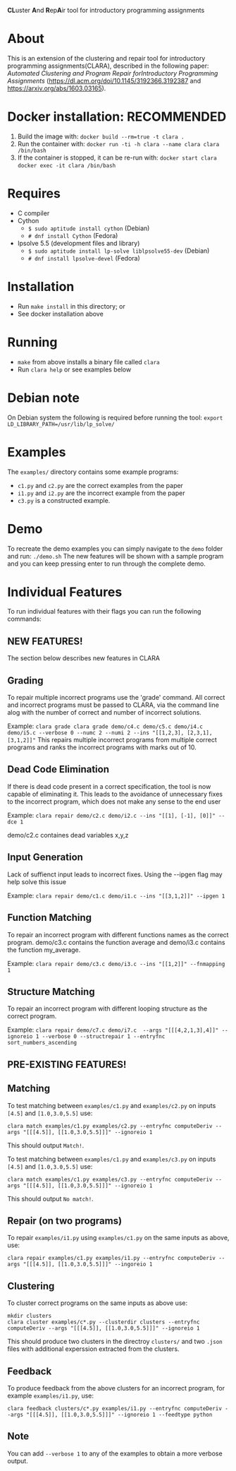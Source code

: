 **CL**uster **A**nd **R**ep**A**ir tool for introductory programming assignments

About
=====
This is an extension of the clustering and repair tool for introductory
programming assignments(CLARA), described in the following paper:
*Automated Clustering and Program Repair forIntroductory Programming Assignments*
(https://dl.acm.org/doi/10.1145/3192366.3192387 and https://arxiv.org/abs/1603.03165).

Docker installation: RECOMMENDED
===================
1) Build the image with: `docker build --rm=true -t clara .`
2) Run the container with: `docker run -ti -h clara --name clara clara /bin/bash`
3) If the container is stopped, it can be re-run with: `docker start clara`
`docker exec -it clara /bin/bash`


Requires
========
- C compiler
- Cython
  - `$ sudo aptitude install cython` (Debian)
  - `# dnf install Cython` (Fedora)
- lpsolve 5.5 (development files and library)
  - `$ sudo aptitude install lp-solve liblpsolve55-dev` (Debian)
  - `# dnf install lpsolve-devel` (Fedora)


Installation
============
- Run `make install` in this directory; or
- See docker installation above


Running
=======
- `make` from above installs a binary file called `clara`
- Run `clara help` or see examples below


Debian note
===========

On Debian system the following is required before running the tool: `export LD_LIBRARY_PATH=/usr/lib/lp_solve/`


Examples
========

The `examples/` directory contains some example programs:
- `c1.py` and `c2.py` are the correct examples from the paper
- `i1.py` and `i2.py` are the incorrect example from the paper
- `c3.py` is a constructed example.


Demo
====

To recreate the demo examples you can simply navigate to the `demo` folder and run: `./demo.sh`
The new features will be shown with a sample program and you can keep pressing enter to run through the complete demo.


Individual Features
===================

To run individual features with their flags you can run the following commands:

NEW FEATURES!
-------------
The section below describes new features in CLARA

Grading
-------
To repair multiple incorrect programs use the 'grade' command. All correct and incorrect programs must be passed to CLARA, via the command line alog with the number of correct and number of incorrect solutions. 

Example:
`clara grade clara grade demo/c4.c demo/c5.c demo/i4.c demo/i5.c --verbose 0 --numc 2 --numi 2 --ins "[[1,2,3], [2,3,1], [3,1,2]]"` 
This repairs multiple incorrect programs from multiple correct programs and ranks the incorrect programs with marks out of 10.


Dead Code Elimination
---------------------
If there is dead code present in a correct specification, the tool is now capable of eliminating it. This leads to the avoidance of unnecessary fixes to the incorrect program, which does not make any sense to the end user

Example:
`clara repair demo/c2.c demo/i2.c --ins "[[1], [-1], [0]]" --dce 1`

demo/c2.c containes dead variables x,y,z


Input Generation
----------------
Lack of suffienct input leads to incorrect fixes. Using the --ipgen flag may help solve this issue

Example:
`clara repair demo/c1.c demo/i1.c --ins "[[3,1,2]]" --ipgen 1`


Function Matching
-----------------
To repair an incorrect program with different functions names as the correct program. demo/c3.c contains the function average and demo/i3.c contains the function my_average.

Example:
`clara repair demo/c3.c demo/i3.c --ins "[[1,2]]" --fnmapping 1`


Structure Matching
------------------
To repair an incorrect program with different looping structure as the correct program.

Example:
`clara repair demo/c7.c demo/i7.c  --args "[[[4,2,1,3],4]]" --ignoreio 1 --verbose 0 --structrepair 1 --entryfnc sort_numbers_ascending`



PRE-EXISTING FEATURES!
----------------------

Matching
--------

To test matching between `examples/c1.py` and `examples/c2.py` on inputs `[4.5]` and `[1.0,3.0,5.5]` use:
```
clara match examples/c1.py examples/c2.py --entryfnc computeDeriv --args "[[[4.5]], [[1.0,3.0,5.5]]]" --ignoreio 1
```

This should output `Match!`.

To test matching between `examples/c1.py` and `examples/c3.py` on inputs `[4.5]` and `[1.0,3.0,5.5]` use:
```
clara match examples/c1.py examples/c3.py --entryfnc computeDeriv --args "[[[4.5]], [[1.0,3.0,5.5]]]" --ignoreio 1
```

This should output `No match!`.

Repair (on two programs)
------------------------

To repair `examples/i1.py` using `examples/c1.py` on the same inputs as above, use:
```
clara repair examples/c1.py examples/i1.py --entryfnc computeDeriv --args "[[[4.5]], [[1.0,3.0,5.5]]]" --ingoreio 1
```

Clustering
----------

To cluster correct programs on the same inputs as above use:
```
mkdir clusters
clara cluster examples/c*.py --clusterdir clusters --entryfnc computeDeriv --args "[[[4.5]], [[1.0,3.0,5.5]]]" --ignoreio 1
```

This should produce two clusters in the directroy `clusters/` and two `.json` files with additional experssion extracted from the clusters.

Feedback
--------

To produce feedback from the above clusters for an incorrect program, for example `examples/i1.py`, use:
```
clara feedback clusters/c*.py examples/i1.py --entryfnc computeDeriv --args "[[[4.5]], [[1.0,3.0,5.5]]]" --ignoreio 1 --feedtype python
```

Note
----

You can add `--verbose 1` to any of the examples to obtain a more verbose output.
